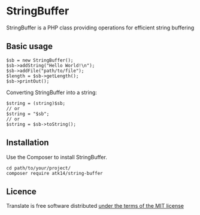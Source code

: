 StringBuffer
============

StringBuffer is a PHP class providing operations for efficient string buffering

Basic usage
-----------

    $sb = new StringBuffer();
    $sb->addString("Hello World!\n");
    $sb->addFile("path/to/file");
    $length = $sb->getLength();
    $sb->printOut();

Converting StringBuffer into a string:

    $string = (string)$sb;
    // or
    $string = "$sb";
    // or
    $string = $sb->toString();

Installation
------------

Use the Composer to install StringBuffer.

    cd path/to/your/project/
    composer require atk14/string-buffer

Licence
-------

Translate is free software distributed [under the terms of the MIT license](http://www.opensource.org/licenses/mit-license)
